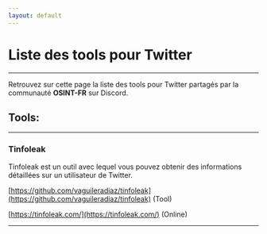 ```yaml
---
layout: default
---
```


# Liste des tools pour Twitter

---

Retrouvez sur cette page la liste des tools pour Twitter partagés par la communauté **OSINT-FR** sur Discord.

## Tools:

---

### Tinfoleak

Tinfoleak est un outil avec lequel vous pouvez obtenir des informations détaillées sur un utilisateur de Twitter.

[https://github.com/vaguileradiaz/tinfoleak](https://github.com/vaguileradiaz/tinfoleak) (Tool)

[https://tinfoleak.com/](https://tinfoleak.com/) (Online)

---